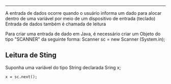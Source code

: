 
---
A entrada de dados ocorre quando o usuário informa um dado para alocar dentro de uma variável por meio de um dispositivo de entrada (teclado)
	Entrada de dados também é chamada de leitura

Para criar uma entrada de dado em Java, é necessário criar um Objeto do tipo "SCANNER" da seguinte forma:
	Scanner sc = new Scanner (System.in);

## Leitura de Sting
Suponha uma variável do tipo String declarada
	Sring x;

	x = sc.next();